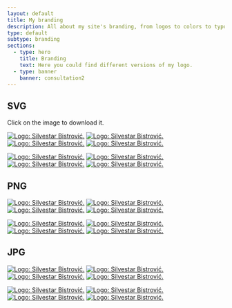 ```yaml
---
layout: default
title: My branding
description: All about my site's branding, from logos to colors to typography.
type: default
subtype: branding
sections:
  - type: hero
    title: Branding
    text: Here you could find different versions of my logo.
  - type: banner
    banner: consultation2
---
```


## SVG

Click on the image to download it.

[![Logo: Silvestar Bistrović.](/gfx/svg/logo-SB-000-12E09F.svg)](/gfx/svg/logo-SB-000-12E09F.svg)
[![Logo: Silvestar Bistrović.](/gfx/svg/logo-SB-000-FF3366.svg)](/gfx/svg/logo-SB-000-FF3366.svg)
[![Logo: Silvestar Bistrović.](/gfx/svg/logo-SB-12E09F-000.svg)](/gfx/svg/logo-SB-12E09F-000.svg)
[![Logo: Silvestar Bistrović.](/gfx/svg/logo-SB-FF3366-000.svg)](/gfx/svg/logo-SB-FF3366-000.svg)

[![Logo: Silvestar Bistrović.](/gfx/svg/logo-000-12E09F.svg)](/gfx/svg/logo-000-12E09F.svg)
[![Logo: Silvestar Bistrović.](/gfx/svg/logo-000-FF3366.svg)](/gfx/svg/logo-000-FF3366.svg)
[![Logo: Silvestar Bistrović.](/gfx/svg/logo-12E09F-000.svg)](/gfx/svg/logo-12E09F-000.svg)
[![Logo: Silvestar Bistrović.](/gfx/svg/logo-FF3366-000.svg)](/gfx/svg/logo-FF3366-000.svg)

## PNG

[![Logo: Silvestar Bistrović.](/gfx/png/logo-SB-000-12E09F.png)](/gfx/png/logo-SB-000-12E09F.png)
[![Logo: Silvestar Bistrović.](/gfx/png/logo-SB-000-FF3366.png)](/gfx/png/logo-SB-000-FF3366.png)
[![Logo: Silvestar Bistrović.](/gfx/png/logo-SB-12E09F-000.png)](/gfx/png/logo-SB-12E09F-000.png)
[![Logo: Silvestar Bistrović.](/gfx/png/logo-SB-FF3366-000.png)](/gfx/png/logo-SB-FF3366-000.png)

[![Logo: Silvestar Bistrović.](/gfx/png/logo-000-12E09F.png)](/gfx/png/logo-000-12E09F.png)
[![Logo: Silvestar Bistrović.](/gfx/png/logo-000-FF3366.png)](/gfx/png/logo-000-FF3366.png)
[![Logo: Silvestar Bistrović.](/gfx/png/logo-12E09F-000.png)](/gfx/png/logo-12E09F-000.png)
[![Logo: Silvestar Bistrović.](/gfx/png/logo-FF3366-000.png)](/gfx/png/logo-FF3366-000.png)

## JPG

[![Logo: Silvestar Bistrović.](/gfx/jpg/logo-SB-000-12E09F.jpg)](/gfx/jpg/logo-SB-000-12E09F.jpg)
[![Logo: Silvestar Bistrović.](/gfx/jpg/logo-SB-000-FF3366.jpg)](/gfx/jpg/logo-SB-000-FF3366.jpg)
[![Logo: Silvestar Bistrović.](/gfx/jpg/logo-SB-12E09F-000.jpg)](/gfx/jpg/logo-SB-12E09F-000.jpg)
[![Logo: Silvestar Bistrović.](/gfx/jpg/logo-SB-FF3366-000.jpg)](/gfx/jpg/logo-SB-FF3366-000.jpg)

[![Logo: Silvestar Bistrović.](/gfx/jpg/logo-000-12E09F.jpg)](/gfx/jpg/logo-000-FF3366.jpg)
[![Logo: Silvestar Bistrović.](/gfx/jpg/logo-000-FF3366.jpg)](/gfx/jpg/logo-000-FF3366.jpg)
[![Logo: Silvestar Bistrović.](/gfx/jpg/logo-12E09F-000.jpg)](/gfx/jpg/logo-12E09F-000.jpg)
[![Logo: Silvestar Bistrović.](/gfx/jpg/logo-FF3366-000.jpg)](/gfx/jpg/logo-FF3366-000.jpg)
